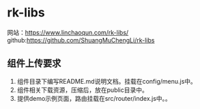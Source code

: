 # rk-libs
网站：https://www.linchaoqun.com/rk-libs/
github:https://github.com/ShuangMuChengLi/rk-libs
## 组件上传要求
1. 组件目录下编写README.md说明文档。挂载在config/menu.js中。
2. 组件相关下载资源，压缩后，放在public目录中。
3. 提供demo示例页面，路由挂载在src/router/index.js中。。


